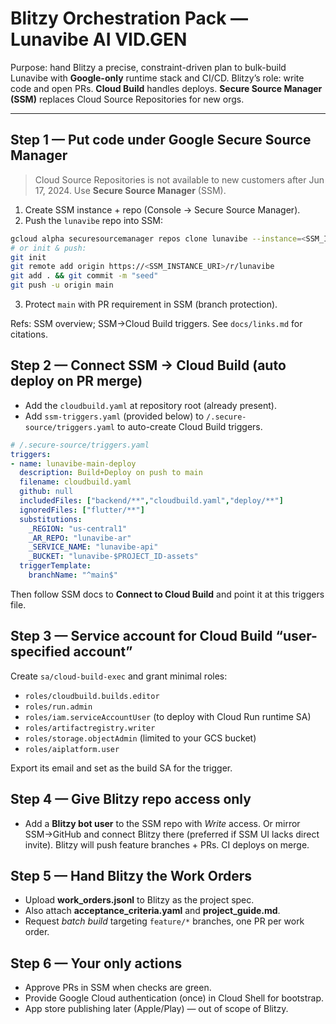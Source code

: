 # Blitzy Orchestration Pack — Lunavibe AI VID.GEN

Purpose: hand Blitzy a precise, constraint-driven plan to bulk-build Lunavibe with **Google-only** runtime stack and CI/CD. Blitzy’s role: write code and open PRs. **Cloud Build** handles deploys. **Secure Source Manager (SSM)** replaces Cloud Source Repositories for new orgs.

---

## Step 1 — Put code under Google **Secure Source Manager**
> Cloud Source Repositories is not available to new customers after Jun 17, 2024. Use **Secure Source Manager** (SSM).

1) Create SSM instance + repo (Console → Secure Source Manager).  
2) Push the `lunavibe` repo into SSM:
```bash
gcloud alpha securesourcemanager repos clone lunavibe --instance=<SSM_INSTANCE_URI>
# or init & push:
git init
git remote add origin https://<SSM_INSTANCE_URI>/r/lunavibe
git add . && git commit -m "seed"
git push -u origin main
```
3) Protect `main` with PR requirement in SSM (branch protection).

Refs: SSM overview; SSM→Cloud Build triggers. See `docs/links.md` for citations.

## Step 2 — Connect SSM → Cloud Build (auto deploy on PR merge)
- Add the `cloudbuild.yaml` at repository root (already present).
- Add `ssm-triggers.yaml` (provided below) to `/.secure-source/triggers.yaml` to auto-create Cloud Build triggers.

```yaml
# /.secure-source/triggers.yaml
triggers:
- name: lunavibe-main-deploy
  description: Build+Deploy on push to main
  filename: cloudbuild.yaml
  github: null
  includedFiles: ["backend/**","cloudbuild.yaml","deploy/**"]
  ignoredFiles: ["flutter/**"]
  substitutions:
    _REGION: "us-central1"
    _AR_REPO: "lunavibe-ar"
    _SERVICE_NAME: "lunavibe-api"
    _BUCKET: "lunavibe-$PROJECT_ID-assets"
  triggerTemplate:
    branchName: "^main$"
```
Then follow SSM docs to **Connect to Cloud Build** and point it at this triggers file.

## Step 3 — Service account for Cloud Build “user-specified account”
Create `sa/cloud-build-exec` and grant minimal roles:
- `roles/cloudbuild.builds.editor`
- `roles/run.admin`
- `roles/iam.serviceAccountUser` (to deploy with Cloud Run runtime SA)
- `roles/artifactregistry.writer`
- `roles/storage.objectAdmin` (limited to your GCS bucket)
- `roles/aiplatform.user`

Export its email and set as the build SA for the trigger.

## Step 4 — Give Blitzy repo access only
- Add a **Blitzy bot user** to the SSM repo with *Write* access. Or mirror SSM→GitHub and connect Blitzy there (preferred if SSM UI lacks direct invite). Blitzy will push feature branches + PRs. CI deploys on merge.

## Step 5 — Hand Blitzy the Work Orders
- Upload **work_orders.jsonl** to Blitzy as the project spec. 
- Also attach **acceptance_criteria.yaml** and **project_guide.md**. 
- Request *batch build* targeting `feature/*` branches, one PR per work order.

## Step 6 — Your only actions
- Approve PRs in SSM when checks are green.
- Provide Google Cloud authentication (once) in Cloud Shell for bootstrap.
- App store publishing later (Apple/Play) — out of scope of Blitzy.

